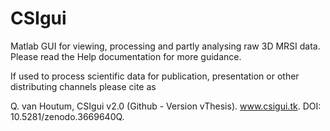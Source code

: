 # CSIgui
Matlab GUI for viewing, processing and partly analysing raw 3D MRSI data. Please read the Help documentation for more guidance.

If used to process scientific data for publication, presentation or other distributing channels please cite as

Q. van Houtum, CSIgui v2.0 (Github - Version vThesis). www.csigui.tk. DOI: 10.5281/zenodo.3669640Q.
